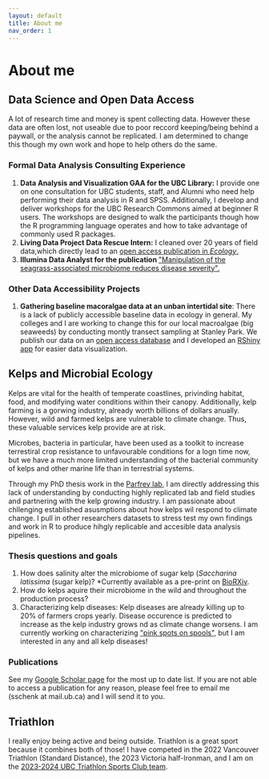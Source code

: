 ```yaml
---
layout: default
title: About me
nav_order: 1
---
```


<html>

<body>

<h1>About me</h1>

<h2>Data Science and Open Data Access</h2>
<p>A lot of research time and money is spent collecting data. However these data are often lost, not useable due to poor reccord keeping/being behind a paywall, or the analysis cannot be replicated. I am determined to change this though my own work and hope to help others do the same.</p>

<h3>Formal Data Analysis Consulting Experience</h3>

<ol>

<li><strong> Data Analysis and Visualization GAA for the UBC Library:</strong> I provide one on one consultation for UBC students, staff, and Alumni who need help performing their data analysis in R and SPSS. Additionally, I develop and deliver workshops for the UBC Research Commons aimed at beginner R users. The workshops are designed to walk the participants though how the R programming language operates and how to take advantage of commonly used R packages.</li>

<li><strong>Living Data Project Data Rescue Intern:</strong> I cleaned over 20 years of field data,which directly lead to an <a href='https://esajournals.onlinelibrary.wiley.com/doi/10.1002/ecy.4013' target="_blank"> open access publication in <em>Ecology</em>.</a></li>

<li><strong>Illumina Data Analyst for the publication </strong><a href='https://ami-journals.onlinelibrary.wiley.com/doi/10.1111/1462-2920.16582' target="_blank">"Manipulation of the seagrass-associated microbiome reduces disease severity". </a></li>

</ol>

<h3>Other Data Accessibility Projects</h3>

<ol>

<li><strong>Gathering baseline macoralgae data at an unban intertidal site</strong>: There is a lack of publicly accessible baseline data in ecology in general. My colleges and I are working to change this for our local macroalgae (big seaweeds) by conducting montly transect sampling at Stanley Park. We publish our data on an <a href='https://borealisdata.ca/dataset.xhtml?persistentId=doi:10.5683/SP3/IKGB6E' target="_blank">open access database</a> and I developed an <a href='https://siobhanschenk.shinyapps.io/algae_transects_stanley_park/' target="_blank">RShiny app</a> for easier data visualization.</li>

</ol>

<h2>Kelps and Microbial Ecology</h2>
<p>Kelps are vital for the health of temperate coastlines, privinding habitat, food, and modifying water conditions within their canopy. Additionally, kelp farming is a gorwing industry, already worth billions of dollars anually. However, wild and farmed kelps are vulnerable to climate change. Thus, these valuable services kelp provide are at risk.</p>
<p>Microbes, bacteria in particular, have been used as a toolkit to increase terrestiral crop resistance to unfavourable conditions for a logn time now, but we have a much more limited understanding of the bacterial community of kelps and other marine life than in terrestrial systems.</p>
<p>Through my PhD thesis work in the <a href = "https://www.zoology.ubc.ca/~parfrey/parfrey_lab/" target="_blank">Parfrey lab</a>, I am directly addressing this lack of understanding by conducting highly replicated lab and field studies and partnering with the kelp growing industry. I am passionate about chllenging established asusmptions about how kelps wil respond to climate change. I pull in other researchers datasets to stress test my own findings and work in R to produce hihgly replicable and accesible data analysis pipelines.</p>

<h3>Thesis questions and goals</h3>

<ol>

<li>How does salinity alter the microbiome of sugar kelp (<em>Saccharina latissima</em> (sugar kelp)? *Currently available as a pre-print on <a href='https://www.biorxiv.org/content/10.1101/2023.12.07.570704v1' target="_blank">BioRXiv</a>.</li>

<li>How do kelps aquire their microbiome in the wild and throughout the production process?</li>

<li>Characterizing kelp diseases: Kelp diseases are already killing up to 20% of farmers crops yearly. Disease occurence is predicted to increase as the kelp industry grows nd as climate change worsens. I am currently working on characterizing <a href='https://hub.greenwave.org/community/topic/713/kelp-disease-pink-non-cyanobacteria-spots-on-spools/3' target="_blank">"pink spots on spools"</a>, but I am interested in any and all kelp diseases!</li>

</ol>

<h3>Publications</h3>

<p>See my <a href="https://scholar.google.com/citations?user=i7KHeTgAAAAJ&hl=en" target="_blank">Google Scholar page</a> for the most up to date list. If you are not able to access a publication for any reason, please feel free to email me (sschenk at mail.ub.ca) and I will send it to you. </p>

<h2>Triathlon</h2>
<p>I really enjoy being active and being outside. Triathlon is a great sport because it combines both of those! I have competed in the 2022 Vancouver Triathlon (Standard Distance), the 2023 Victoria half-Ironman, and I am on the <a href='https://recreation.ubc.ca/sport-clubs/triathlon-sc/' target="_blank">2023-2024 UBC Triathlon Sports Club team</a>. </p>

</body>

</html>
